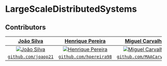 # LargeScaleDistributedSystems

## Contributors
| <a href="https://github.com/joaop21" target="_blank">**João Silva**</a> | <a href="https://github.com/hpereira98" target="_blank">**Henrique Pereira**</a> | <a href="https://github.com/MAACarvalho" target="_blank">**Miguel Carvalho**</a> |
| :---: | :---: | :---:|
| [![João Silva](https://avatars1.githubusercontent.com/u/36553777?s=200)](https://github.com/joaop21) | [![Henrique Pereira](https://avatars2.githubusercontent.com/u/22550332?s=200)](https://github.com/hpereira98) | [![Miguel Carvalho](https://avatars0.githubusercontent.com/u/25797331?s=200)](https://github.com/MAACarvalho) |
| <a href="https://github.com/joaop21" target="_blank">`github.com/joaop21`</a> | <a href="https://github.com/hpereira98" target="_blank">`github.com/hpereira98`</a> | <a href="https://github.com/MAACarvalho" target="_blank">`github.com/MAACarvalho`</a> |
